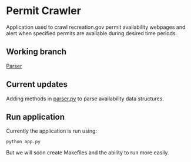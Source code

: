 # Permit Crawler
Application used to crawl recreation.gov permit availability webpages and alert when specified permits are available during desired time periods.

## Working branch
[Parser](https://github.com/talfers/garebear/tree/parser)

## Current updates
Adding methods in [parser.py](https://github.com/talfers/garebear/classes/parser.py) to parse availability data structures.

## Run application
Currently the application is run using:
```shell
python app.py
```
But we will soon create Makefiles and the ability to run more easily.